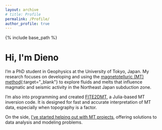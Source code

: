 ```yaml
---
layout: archive
# title: Profile
permalink: /Profile/
author_profile: true
---
```


{% include base_path %}

# Hi, I'm Dieno

I’m a PhD student in Geophysics at the University of Tokyo, Japan. My research focuses on developing and using the [magnetotelluric (MT) method](https://en.wikipedia.org/wiki/Magnetotellurics){:target="_blank"} to explore fluids and melts that influence magmatic and seismic activity in the Northeast Japan subduction zone.

I’m also into programming and created [FITE2DMT](https://dienodiba.com/FITE2DMT), a Julia-based MT inversion code. It is designed for fast and accurate interpretation of MT data, especially when topography is a factor.

On the side, [I’ve started helping out with MT projects](https://dienodiba.com/MTSolutions), offering solutions to data analysis and modeling problems.

